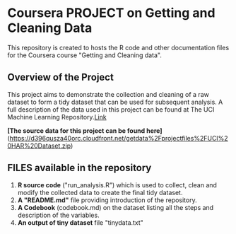 # Coursera PROJECT on Getting and Cleaning Data
This repository is created to hosts the R code and other documentation files for the Coursera course "Getting and Cleaning data".

## Overview of the Project

This project aims to demonstrate the collection and cleaning of a raw dataset to form a tidy dataset that can be used for subsequent analysis. A full description of the data used in this project can be found at The UCI Machine Learning Repository.[Link](http://archive.ics.uci.edu/ml/datasets/Human+Activity+Recognition+Using+Smartphones)

**[The source data for this project can be found here]**(https://d396qusza40orc.cloudfront.net/getdata%2Fprojectfiles%2FUCI%20HAR%20Dataset.zip)

## FILES available in the repository

 1. **R source code** ("run_analysis.R") which is used to collect, clean and modify the collected data to create the final tidy dataset.
 2. **A "README.md"** file providing introduction of the repository.
 3. **A Codebook** (codebook.md) on the dataset listing all the steps and description of the variables.
 4. **An output of tiny dataset** file "tinydata.txt"
